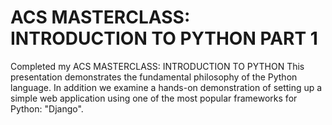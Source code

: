 # ACS MASTERCLASS: INTRODUCTION TO PYTHON PART 1

Completed my ACS MASTERCLASS: INTRODUCTION TO PYTHON
This presentation demonstrates the fundamental philosophy of the Python language. 
In addition we examine a hands-on demonstration of setting up a simple web application using one of the most popular frameworks for Python: "Django". 


